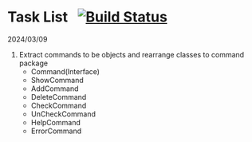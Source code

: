 # Task List &nbsp; [![Build Status](https://travis-ci.org/codurance/task-list.png)](https://travis-ci.org/codurance/task-list)

2024/03/09  
1.  Extract commands to be objects and rearrange classes to command package  
    -  Command(Interface)
    -  ShowCommand
    -  AddCommand
    -  DeleteCommand
    -  CheckCommand
    -  UnCheckCommand
    -  HelpCommand
    -  ErrorCommand
